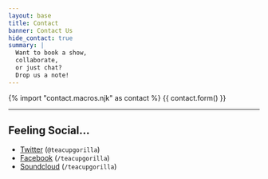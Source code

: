 ```yaml
---
layout: base
title: Contact
banner: Contact Us
hide_contact: true
summary: |
  Want to book a show,
  collaborate,
  or just chat?
  Drop us a note!
---
```


{% import "contact.macros.njk" as contact %}
{{ contact.form() }}

------

## Feeling Social…

- [Twitter](https://twitter.com/teacupgorilla) (`@teacupgorilla`)
- [Facebook](https://facebook.com/teacupgorilla) (`/teacupgorilla`)
- [Soundcloud](https://soundcloud.com/teacupgorilla) (`/teacupgorilla`)
